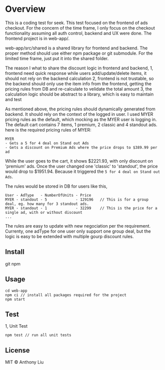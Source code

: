 # Overview

This is a coding test for seek.
This test focused on the frontend of ads checkout. For the concern of the time frame, I only focus on the checkout functionality assuming all auth control, backend and UX were done.
The frontend project is in web-app/.

web-app/src/shared is a shared library for frontend and backend.
The proper method should use either npm package or git submodule.
For the limited time frame, just put it into the shared folder.

The reason I what to share the discount logic in frontend and backend,
1, frontend need quick response while users add/update/delete items, it should not rely on the backend calculation
2, frontend is not trustable, so the backend should only use the item info from the frontend, getting the pricing rules from DB and re-calculate to velidate the total amount
3, the calculation logic should be abstract to a library, which is easy to maintain and test

As mentioned above, the pricing rules should dynamically generated from backend. It should rely on the context of the logged in user.
I used MYER pricing rules as the default, which mocking as the MYER user is logging in.
The default cart contains 7 items, 1 premium, 2 classic and 4 standout ads.
here is the required pricing rules of MYER:
```
MYER
- Gets a ​5 for 4​ deal on ​Stand out Ads
- Gets a discount on ​Premium Ads​ where the price drops to ​$389.99​ per ad
```
While the user goes to the cart, it shows $2221.93, with only discount on 'premium' ads. Once the user changed one 'classic' to 'standout', the price would drop to $1951.94. Because it triggered the `​5 for 4​ deal on ​Stand out Ads`.

The rules would be stored in DB for users like this,
```
User - AdType   - NumberOfUnits - Price
MYER - standout - 5             - 129196   // This is for a group deal, eg. how many for 3 standout ads.
MYER - standout - 1             - 32299    // This is the price for a single ad, with or without discount
...
```
The rules are easy to update with new negociation per the requirement.
Currenty, one adType for one user only support one group deal, but the logic is easy to be extended with multiple gourp discount rules.


## Install

git
npm

## Usage

```
cd web-app
npm ci // install all packages required for the project
npm start
```


## Test

1, Unit Test
```
npm test // run all unit tests
```

## License

MIT © Anthony Liu
